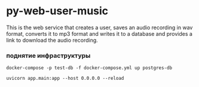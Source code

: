 # py-web-user-music
This is the web service that creates a user, saves an audio recording in wav format, converts it to mp3 format and writes it to a database and provides a link to download the audio recording.


### поднятие инфраструктуры
    docker-compose -p test-db -f docker-compose.yml up postgres-db 

    uvicorn app.main:app --host 0.0.0.0 --reload